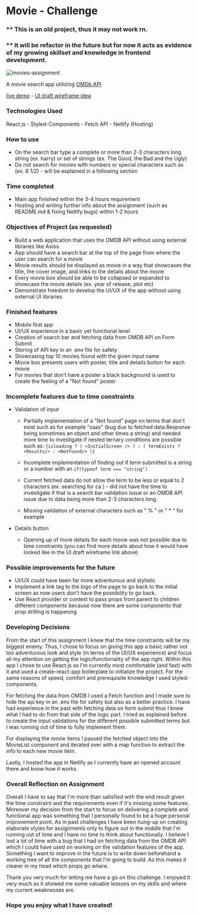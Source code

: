 # Movie - Challenge

### ** This is an old project, thus it may not work rn. 
### ** It will be refactor in the future but for now it acts as evidence of my growing skillset and knowledge in frontend development.

![movies-assignment](https://user-images.githubusercontent.com/71289091/122177914-5ad85a80-ce86-11eb-82f2-d90c28cc594c.JPG)

A movie search app utilizing [OMDb API](http://www.omdbapi.com/)

[live demo](https://movie-petros.netlify.app/) - [UI draft wireframe idea](https://www.figma.com/file/tXFh6N4OOsu0WNM2NlTH9D/Movie-Assignment?node-id=0%3A1)

### Technologies Used

React.js - Styled-Components - Fetch API - Netlify (Hosting)

### How to use 

- On the search bar type a complete or more than 2-3 characters long string (ex. harry) or set of strings (ex. The Good, the Bad and the Ugly)
- Do not search for movies with numbers or special characters such as (ex. 8 1/2) - will be explained in a following section 

### Time completed 

- Main app finished within the 3-4 hours requirement
- Hosting and writing further info about the assignment (such as README.md & fixing Netlify bugs) within 1-2 hours 

### Objectives of Project (as requested)
- Build a web application that uses the OMDB API without using external libraries like Axios 
- App should have a search bar at the top of the page from where the user can search for a movie
- Movie results should be displayed as movie in a way that showcases the title, the cover image, and links to the details about the movie
- Every movie box should be able to be collapsed or expanded to showcase the movie details (ex. year of release, plot etc)
- Demonstrate freedom to develop the UI/UX of the app without using external UI libraries 

### Finished features
- Mobile first app 
- UI/UX experience in a basic yet functional level 
- Creation of search bar and fetching data from OMDB API on Form Submit 
- Storing of API key in an .env file for safety
- Showcasing top 10 movies found with the given input name 
- Movie box presents users with poster, title and details button for each movie
- For movies that don't have a poster a black background is used to create the feeling of a "Not found" poster

### Incomplete features due to time constraints
- Validation of input 
    - Partially implementation of a "Not found" page on terms that don't exist such as for example "xaas" (bug due to fetched data.Response being sometimes an object and other times a string) and needed more time to investigate if nested ternary conditions are possible such as:
    `{isloading ? (
        <InitialScreen />
      ) : (
        termExists ? <Results/> : <NotFound/>
      )}`
      
    - Incomplete implementation of finding out if term submitted is a string or a number with an `if(typeof term === "string")`
    
    - Current fetched data do not allow the term to be less or equal to 2 characters (ex. searching for ca ) - did not have the time to investigate if that is a search bar validation issue or an OMDB API issue due to data being more than 2-3 characters long. 
    
    - Missing validation of external characters such as " % " or " * " for example 
    
- Details button 
    - Opening up of more details for each movie was not possible due to time constraints (you can find more details about how it would have looked like in the UI draft wireframe link above)

### Possible improvements for the future
- UI/UX could have been far more adventurous and stylistic
- Implement a link tag to the logo of the page to go back to the initial screen as now users don't have the possibility to go back. 
- Use React provider or context to pass props from parent to children different components because now there are some components that prop drilling is happening

### Developing Decisions
From the start of this assignment I knew that the time constraints will be my biggest enemy. Thus, I chose to focus on giving this app a basic rather not too adventurous look and style (in terms of the UI/UX experience) and focus all my attention on getting the logic/functionality of the app right. Within this app I chose to use React.js as I'm currently most comfortable (and fast) with it and used a create-react-app boilerplate to initialize the project. For the same reasons of speed, comfort and prerequisite knowledge I used styled-components. 

For fetching the data from OMDB I used a Fetch function and I made sure to hide the api key in an .env file for safety but also as a better practice. I have had experience in the past with fetching data on form submit thus I knew what I had to do from that side of the logic part. I tried as explained before to create the input validations for the different possible submitted terms but I was running out of time to fully implement them. 

For displaying the movie items I passed the fetched object into the MovieList component and iterated over with a map function to extract the info to each new movie item.

Lastly, I hosted the app in Netlify as I currently have an opened account there and know how it works. 

### Overall Reflection on Assignment
Overall I have to say that I'm more than satisfied with the end result given the time constraint and the requirements even if it's missing some features. Moreover my decision from the start to focus on delivering a complete and functional app was something that I personally found to be a huge personal improvement point. As in past challenges I have been hung-up on creating elaborate styles for assignments only to figure out in the middle that I'm running out of time and I have no time to think about functionally. I believe I lost a lot of time with a bug that I had on fetching data from the OMDB API which I could have used on working on the validation features of the app. Something I want to improve in the future is to write down beforehand a working tree of all the components that I'm going to build. As this makes it clearer in my head which props go where. 

Thank you very much for letting me have a go on this challenge. I enjoyed it very much as it showed me some valuable lessons on my skills and where my current weaknesses are.  
### Hope you enjoy what I have created!

